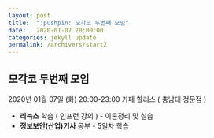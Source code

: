```yaml
---
layout: post
title:  ":pushpin: 모각코 두번째 모임"
date:   2020-01-07 20:00:00
categories: jekyll update
permalink: /archivers/start2
---
```


## 모각코 두번째 모임 ##

2020년 01월 07일 (화)
20:00-23:00
카페 할리스 ( 충남대 정문점 )

* **리눅스** 학습 ( 인프런 강의 ) - 이론정리 및 실습
* **정보보안(산업)기사** 공부 - 5일차 학습
